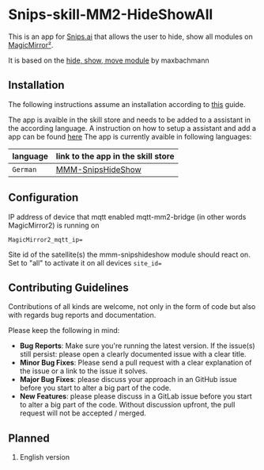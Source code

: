 # Snips-skill-MM2-HideShowAll

This is an app for [Snips.ai](https://snips.ai/) that allows the user to hide, show all modules on [MagicMirror²](https://github.com/MichMich/MagicMirror). 

It is based on the [hide, show, move module](https://github.com/maxbachmann-snips/MM2-HideShowMove) by maxbachmann

## Installation 
The following instructions assume an installation according to [this](https://github.com/maxbachmann-magicmirror2/MMM-HideShowMove) guide.

The app is avaible in the skill store and needs to be added to a assistant in the according language. A instruction on how to setup a assistant and add a app can be found [here](https://snips.gitbook.io/getting-started/install-an-assistant)
The app is currently avaible in following languages:

| language  | link to the app in the skill store  |
|---|---|
| `German`  | [MMM-SnipsHideShow](https://console.snips.ai/store/de/skill_kz69bqq1x4y)|

## Configuration 

IP address of device that mqtt enabled mqtt-mm2-bridge (in other words MagicMirror2) is running on

`MagicMirror2_mqtt_ip=`

Site id of the satellite(s) the mmm-snipshideshow module should react on. Set to "all" to activate it on all devices
`site_id=`

## Contributing Guidelines

Contributions of all kinds are welcome, not only in the form of code but also with regards bug reports and documentation.

Please keep the following in mind:

- **Bug Reports**:  Make sure you're running the latest version. If the issue(s) still persist: please open a clearly documented issue with a clear title.
- **Minor Bug Fixes**: Please send a pull request with a clear explanation of the issue or a link to the issue it solves.
- **Major Bug Fixes**: please discuss your approach in an GitHub issue before you start to alter a big part of the code.
- **New Features**: please please discuss in a GitLab issue before you start to alter a big part of the code. Without discussion upfront, the pull request will not be accepted / merged.

## Planned
1. English version
